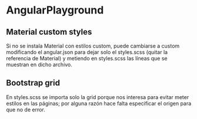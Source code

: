# AngularPlayground

## Material custom styles
Si no se instala Material con estilos custom, puede cambiarse a custom modificando el angular.json para dejar solo el styles.scss (quitar la referencia de Material) y metiendo en styles.scss las líneas que se muestran en dicho archivo.

## Bootstrap grid
En styles.scss se importa solo la grid porque nos interesa para evitar meter estilos en las páginas; por alguna razón hace falta especificar el origen para que no de error.
